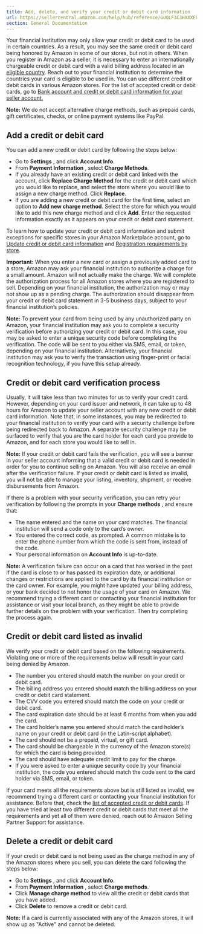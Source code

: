 ```yaml
---
title: Add, delete, and verify your credit or debit card information
url: https://sellercentral.amazon.com/help/hub/reference/GUQLF3C3HXXXERLC
section: General Documentation
---
```


Your financial institution may only allow your credit or debit card to be used
in certain countries. As a result, you may see the same credit or debit card
being honored by Amazon in some of our stores, but not in others. When you
register in Amazon as a seller, it is necessary to enter an internationally
chargeable credit or debit card with a valid billing address located in an
[eligible country](/gp/help/G200405020). Reach out to your financial
institution to determine the countries your card is eligible to be used in.
You can use different credit or debit cards in various Amazon stores. For the
list of accepted credit or debit cards, go to [Bank account and credit or
debit card information for your seller account.](/gp/help/G19791)

**Note:** We do not accept alternative charge methods, such as prepaid cards,
gift certificates, checks, or online payment systems like PayPal.

## Add a credit or debit card

You can add a new credit or debit card by following the steps below:

  * Go to **Settings** , and click **Account Info**.
  * From **Payment Information** , select **Charge Methods**.
  * If you already have an existing credit or debit card linked with the account, click **Replace Charge Method** for the credit or debit card which you would like to replace, and select the store where you would like to assign a new charge method. Click **Replace**.
  * If you are adding a new credit or debit card for the first time, select an option to **Add new charge method**. Select the store for which you would like to add this new charge method and click **Add**. Enter the requested information exactly as it appears on your credit or debit card statement.

To learn how to update your credit or debit card information and submit
exceptions for specific stores in your Amazon Marketplace account, go to
[Update credit or debit card information](/gp/help/G202131360) and
[Registration requirements by store](/gp/help/G201468460).

**Important:** When you enter a new card or assign a previously added card to
a store, Amazon may ask your financial institution to authorize a charge for a
small amount. Amazon will not actually make the charge. We will complete the
authorization process for all Amazon stores where you are registered to sell.
Depending on your financial institution, the authorization may or may not show
up as a pending charge. The authorization should disappear from your credit or
debit card statement in 3-5 business days, subject to your financial
institution’s policies.

**Note:** To prevent your card from being used by any unauthorized party on
Amazon, your financial institution may ask you to complete a security
verification before authorizing your credit or debit card. In this case, you
may be asked to enter a unique security code before completing the
verification. The code will be sent to you either via SMS, email, or token,
depending on your financial institution. Alternatively, your financial
institution may ask you to verify the transaction using finger-print or facial
recognition technology, if you have this setup already.

## Credit or debit card verification process

Usually, it will take less than two minutes for us to verify your credit card.
However, depending on your card issuer and network, it can take up to 48 hours
for Amazon to update your seller account with any new credit or debit card
information. Note that, in some instances, you may be redirected to your
financial institution to verify your card with a security challenge before
being redirected back to Amazon. A separate security challenge may be surfaced
to verify that you are the card holder for each card you provide to Amazon,
and for each store you would like to sell in.

**Note:** If your credit or debit card fails the verification, you will see a
banner in your seller account informing that a valid credit or debit card is
needed in order for you to continue selling on Amazon. You will also receive
an email after the verification failure. If your credit or debit card is
listed as invalid, you will not be able to manage your listing, inventory,
shipment, or receive disbursements from Amazon.

If there is a problem with your security verification, you can retry your
verification by following the prompts in your **Charge methods** , and ensure
that:

  * The name entered and the name on your card matches. The financial institution will send a code only to the card’s owner.
  * You entered the correct code, as prompted. A common mistake is to enter the phone number from which the code is sent from, instead of the code.
  * Your personal information on **Account Info** is up-to-date.

**Note:** A verification failure can occur on a card that has worked in the
past if the card is close to or has passed its expiration date, or additional
changes or restrictions are applied to the card by its financial institution
or the card owner. For example, you might have updated your billing address,
or your bank decided to not honor the usage of your card on Amazon. We
recommend trying a different card or contacting your financial institution for
assistance or visit your local branch, as they might be able to provide
further details on the problem with your verification. Then try completing the
process again.

## Credit or debit card listed as invalid

We verify your credit or debit card based on the following requirements.
Violating one or more of the requirements below will result in your card being
denied by Amazon.

  * The number you entered should match the number on your credit or debit card.
  * The billing address you entered should match the billing address on your credit or debit card statement.
  * The CVV code you entered should match the code on your credit or debit card.
  * The card expiration date should be at least 6 months from when you add the card.
  * The card holder’s name you entered should match the card holder’s name on your credit or debit card (in the Latin-script alphabet).
  * The card should not be a prepaid, virtual, or gift card.
  * The card should be chargeable in the currency of the Amazon store(s) for which the card is being provided.
  * The card should have adequate credit limit to pay for the charge.
  * If you were asked to enter a unique security code by your financial institution, the code you entered should match the code sent to the card holder via SMS, email, or token.

If your card meets all the requirements above but is still listed as invalid,
we recommend trying a different card or contacting your financial institution
for assistance. Before that, check the [list of accepted credit or debit
cards](/gp/help/G19791). If you have tried at least two different credit or
debit cards that meet all the requirements and yet all of them were denied,
reach out to Amazon Selling Partner Support for assistance.

## Delete a credit or debit card

If your credit or debit card is not being used as the charge method in any of
the Amazon stores where you sell, you can delete the card following the steps
below:

  * Go to **Settings** , and click **Account Info**.
  * From **Payment Information** , select **Charge methods**.
  * Click **Manage charge method** to view all the credit or debit cards that you have added.
  * Click **Delete** to remove a credit or debit card.

**Note:** If a card is currently associated with any of the Amazon stores, it
will show up as "Active" and cannot be deleted.

